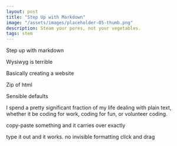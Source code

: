 ```yaml
---
layout: post
title: "Step Up with Markdown"
image: "/assets/images/placeholder-05-thumb.png"
description: Steam your pores, not your vegetables.
tags: stem
---
```


Step up with markdown

Wysiwyg is terrible

Basically creating a website

Zip of html

Sensible defaults




I spend a pretty significant fraction of my life dealing with plain text, whether it be coding for work, coding for fun, or volunteer coding.

copy-paste something and it carries over exactly

type it out and it works. no invisible formatting
click and drag
